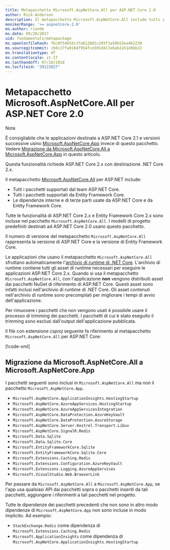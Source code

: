```yaml
---
title: Metapacchetto Microsoft.AspNetCore.All per ASP.NET Core 2.0
author: Rick-Anderson
description: Il metapacchetto Microsoft.AspNetCore.All include tutti i pacchetti ASP.NET Core e Entity Framework Core supportati con le relative dipendenze.
monikerRange: '>= aspnetcore-2.0'
ms.author: riande
ms.date: 09/20/2017
uid: fundamentals/metapackage
ms.openlocfilehash: fbc0f5465dc37a612b81c293f1a58b53ea4b2238
ms.sourcegitcommit: cb0c27fa0184f954fce591d417e6ab2a51d8bb22
ms.translationtype: HT
ms.contentlocale: it-IT
ms.lasthandoff: 07/18/2018
ms.locfileid: "39123827"
---
```

# <a name="microsoftaspnetcoreall-metapackage-for-aspnet-core-20"></a>Metapacchetto Microsoft.AspNetCore.All per ASP.NET Core 2.0

> [!NOTE]
> È consigliabile che le applicazioni destinate a ASP.NET Core 2.1 e versioni successive usino [Microsoft.AspNetCore.App](xref:fundamentals/metapackage-app) invece di questo pacchetto. Vedere [Migrazione da Microsoft.AspNetCore.All a Microsoft.AspNetCore.App](#migrate) in questo articolo.

Questa funzionalità richiede ASP.NET Core 2.x con destinazione .NET Core 2.x.

Il metapacchetto [Microsoft.AspNetCore.All](https://www.nuget.org/packages/Microsoft.AspNetCore.All) per ASP.NET include:

* Tutti i pacchetti supportati dal team ASP.NET Core.
* Tutti i pacchetti supportati da Entity Framework Core.
* Le dipendenze interne e di terze parti usate da ASP.NET Core e da Entity Framework Core.

Tutte le funzionalità di ASP.NET Core 2.x e Entity Framework Core 2.x sono incluse nel pacchetto `Microsoft.AspNetCore.All`. I modelli di progetto predefiniti destinati ad ASP.NET Core 2.0 usano questo pacchetto.

Il numero di versione del metapacchetto `Microsoft.AspNetCore.All` rappresenta la versione di ASP.NET Core e la versione di Entity Framework Core.

Le applicazioni che usano il metapacchetto `Microsoft.AspNetCore.All` sfruttano automaticamente l'[archivio di runtime di .NET Core](https://docs.microsoft.com/dotnet/core/deploying/runtime-store). L'archivio di runtime contiene tutti gli asset di runtime necessari per eseguire le applicazioni ASP.NET Core 2.x. Quando si usa il metapacchetto `Microsoft.AspNetCore.All`, con l'applicazione **non** vengono distribuiti asset dai pacchetti NuGet di riferimento di ASP.NET Core. Questi asset sono infatti inclusi nell'archivio di runtime di .NET Core. Gli asset contenuti nell'archivio di runtime sono precompilati per migliorare i tempi di avvio dell'applicazione.

Per rimuovere i pacchetti che non vengono usati è possibile usare il processo di trimming dei pacchetti. I pacchetti di cui è stato eseguito il trimming sono esclusi dall'output dell'applicazione pubblicata.

Il file con estensione *csproj* seguente fa riferimento al metapacchetto `Microsoft.AspNetCore.All` per ASP.NET Core:

[!code-xml[](metapackage/samples/Metapackage.All.Example.csproj?highlight=6)]

<a name="migrate"></a>
## <a name="migrating-from-microsoftaspnetcoreall-to-microsoftaspnetcoreapp"></a>Migrazione da Microsoft.AspNetCore.All a Microsoft.AspNetCore.App

I pacchetti seguenti sono inclusi in `Microsoft.AspNetCore.All` ma non il pacchetto `Microsoft.AspNetCore.App`. 

* `Microsoft.AspNetCore.ApplicationInsights.HostingStartup`
* `Microsoft.AspNetCore.AzureAppServices.HostingStartup`
* `Microsoft.AspNetCore.AzureAppServicesIntegration`
* `Microsoft.AspNetCore.DataProtection.AzureKeyVault`
* `Microsoft.AspNetCore.DataProtection.AzureStorage`
* `Microsoft.AspNetCore.Server.Kestrel.Transport.Libuv`
* `Microsoft.AspNetCore.SignalR.Redis`
* `Microsoft.Data.Sqlite`
* `Microsoft.Data.Sqlite.Core`
* `Microsoft.EntityFrameworkCore.Sqlite`
* `Microsoft.EntityFrameworkCore.Sqlite.Core`
* `Microsoft.Extensions.Caching.Redis`
* `Microsoft.Extensions.Configuration.AzureKeyVault`
* `Microsoft.Extensions.Logging.AzureAppServices`
* `Microsoft.VisualStudio.Web.BrowserLink`

Per passare da `Microsoft.AspNetCore.All` a `Microsoft.AspNetCore.App`, se l'app usa qualsiasi API dai pacchetti sopra o pacchetti inseriti da tali pacchetti, aggiungere i riferimenti a tali pacchetti nel progetto.

Tutte le dipendenze dei pacchetti precedenti che non sono in altro modo dipendenze di `Microsoft.AspNetCore.App` non sono incluse in modo implicito. Ad esempio:

* `StackExchange.Redis` come dipendenza di `Microsoft.Extensions.Caching.Redis`
* `Microsoft.ApplicationInsights` come dipendenza di `Microsoft.AspNetCore.ApplicationInsights.HostingStartup`
